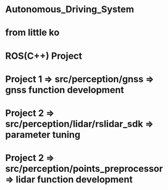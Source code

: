 # Autonomous_Driving_System
# from little ko
# ROS(C++) Project
#
# Project 1 => src/perception/gnss => gnss function development
#
# Project 2 => src/perception/lidar/rslidar_sdk => parameter tuning
# Project 2 => src/perception/points_preprocessor => lidar function development

